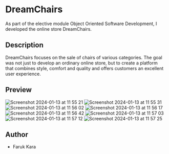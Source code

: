 # DreamChairs

As part of the elective module Object Oriented Software Development, I developed the online store DreamChairs.

## Description

DreamChairs focuses on the sale of chairs of various categories. The goal was not just to develop an ordinary online store, but to create a platform that combines style, comfort and quality and offers customers an excellent user experience.

## Preview

![Screenshot 2024-01-13 at 11 55 21](https://github.com/Akara21/ecommerce-app/assets/70690206/f9b52ce3-b8dc-4a3c-b1a3-a3a5e4bfd795)
![Screenshot 2024-01-13 at 11 55 31](https://github.com/Akara21/ecommerce-app/assets/70690206/24406103-ee97-4e7b-8523-db3022b81406)
![Screenshot 2024-01-13 at 11 56 02](https://github.com/Akara21/ecommerce-app/assets/70690206/92bad66c-2430-4a09-93a5-316c266e3fc9)
![Screenshot 2024-01-13 at 11 56 17](https://github.com/Akara21/ecommerce-app/assets/70690206/799dc95f-efe3-47c2-bde0-7894e5378cba)
![Screenshot 2024-01-13 at 11 56 42](https://github.com/Akara21/ecommerce-app/assets/70690206/dce905e0-82fa-4b8f-9b0a-fdfe87cccb64)
![Screenshot 2024-01-13 at 11 57 03](https://github.com/Akara21/ecommerce-app/assets/70690206/492e5134-9ebf-4045-83d5-562c74b2a633)
![Screenshot 2024-01-13 at 11 57 12](https://github.com/Akara21/ecommerce-app/assets/70690206/574dbe7a-564a-4638-a863-7728779cca44)
![Screenshot 2024-01-13 at 11 57 25](https://github.com/Akara21/ecommerce-app/assets/70690206/029129f7-0c73-4b91-99ff-7a7a930e478e)


## Author
* Faruk Kara
